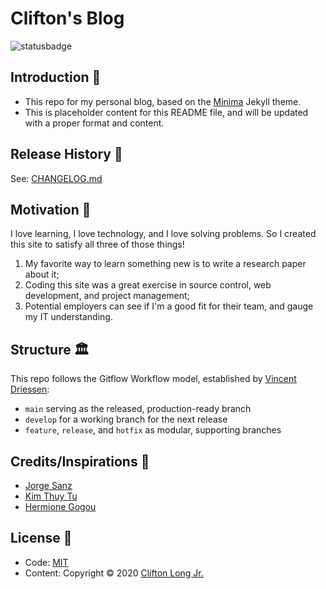 # Clifton's Blog
![statusbadge](https://img.shields.io/badge/status-in--progress-brightgreen?style=for-the-badge)

## Introduction 👋
- This repo for my personal blog, based on the [Minima](https://github.com/jekyll/minima) Jekyll theme.
- This is placeholder content for this README file, and will be updated with a proper format and content.

## Release History 📝
See: [CHANGELOG.md](/CHANGELOG.md)

## Motivation 🤔
I love learning, I love technology, and I love solving problems. So I created this site to satisfy all three of those things!

1. My favorite way to learn something new is to write a research paper about it;
2. Coding this site was a great exercise in source control, web development, and project management;
3. Potential employers can see if I'm a good fit for their team, and gauge my IT understanding.

## Structure 🏛
This repo follows the Gitflow Workflow model, established by [Vincent Driessen](https://nvie.com/posts/a-successful-git-branching-model/):
- `main` serving as the released, production-ready branch
- `develop` for a working branch for the next release
- `feature`, `release`, and `hotfix` as modular, supporting branches 

## Credits/Inspirations 🙏
- [Jorge Sanz](https://jorgesanz.net/)
- [Kim Thuy Tu](https://www.kimthuytu.com/)
- [Hermione Gogou](https://www.hermionegogou.com/)

## License 📄
- Code: [MIT](http://opensource.org/licenses/MIT)
- Content:  Copyright © 2020 [Clifton Long Jr.]()
